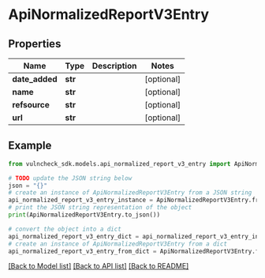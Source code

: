 # ApiNormalizedReportV3Entry


## Properties

Name | Type | Description | Notes
------------ | ------------- | ------------- | -------------
**date_added** | **str** |  | [optional] 
**name** | **str** |  | [optional] 
**refsource** | **str** |  | [optional] 
**url** | **str** |  | [optional] 

## Example

```python
from vulncheck_sdk.models.api_normalized_report_v3_entry import ApiNormalizedReportV3Entry

# TODO update the JSON string below
json = "{}"
# create an instance of ApiNormalizedReportV3Entry from a JSON string
api_normalized_report_v3_entry_instance = ApiNormalizedReportV3Entry.from_json(json)
# print the JSON string representation of the object
print(ApiNormalizedReportV3Entry.to_json())

# convert the object into a dict
api_normalized_report_v3_entry_dict = api_normalized_report_v3_entry_instance.to_dict()
# create an instance of ApiNormalizedReportV3Entry from a dict
api_normalized_report_v3_entry_from_dict = ApiNormalizedReportV3Entry.from_dict(api_normalized_report_v3_entry_dict)
```
[[Back to Model list]](../README.md#documentation-for-models) [[Back to API list]](../README.md#documentation-for-api-endpoints) [[Back to README]](../README.md)


